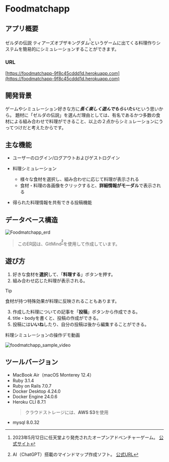 # Foodmatchapp

## アプリ概要

ゼルダの伝説 ティアーズオブザキングダム<sup>[^1]</sup>というゲームに出てくる料理作りシステムを簡易的にシミュレーションすることができます。

### URL
[https://foodmatchapp-9f8c45cddd1d.herokuapp.com](https://foodmatchapp-9f8c45cddd1d.herokuapp.com)

## 開発背景

ゲームやシミュレーション好きな方に***長く楽しく遊んでもらいたい***という思いから。
題材に「ゼルダの伝説」を選んだ理由としては、有名であるかつ多数の食材による組み合わせで料理ができること、以上の２点からシミュレーションにうってつけだと考えたからです。

## 主な機能

- ユーザーのログイン/ログアウトおよびゲストログイン

- 料理シミュレーション
  - 様々な食材を選択し、組み合わせに応じて料理が表示される
  - 食材・料理の各画像をクリックすると、**詳細情報がモーダル**で表示される

- 得られた料理情報を共有できる投稿機能

## データベース構造

![Foodmatchapp_erd](https://github.com/Takeru-doroid/foodmatchapp/assets/108878703/c81bef6b-6ff5-4b09-951a-a927bb64ce9c)
> このER図は、GitMind<sup>[^2]</sup>を使用して作成しています。

## 遊び方

1. 好きな食材を**選択**して、「**料理する**」ボタンを押す。
2. 組み合わせ応じた料理が表示される。
> [!TIP]
> 食材が持つ特殊効果が料理に反映されることもあります。
3. 作成した料理についての記事を「**投稿**」ボタンから作成できる。
4. title・bodyを書くと、投稿の作成ができる。
5. 投稿には**いいね**したり、自分の投稿は後から編集することができる。

料理シミュレーションの操作デモ動画

![foodmatchapp_sample_video](https://github.com/Takeru-doroid/foodmatchapp/assets/108878703/a8e755d9-2b5b-4731-a595-4f43e00e8ade)

## ツールバージョン

+ MacBook Air（macOS Monterey 12.4）
+ Ruby 3.1.4
+ Ruby on Rails 7.0.7
+ Docker Desktop 4.24.0
+ Docker Engine 24.0.6
+ Heroku CLI 8.7.1
  > クラウドストレージには、**AWS S3**を使用
+ mysql 8.0.32

[^1]: 2023年5月12日に任天堂より発売されたオープンアドベンチャーゲーム。 [公式サイト](https://www.nintendo.co.jp/zelda/totk/index.html)
[^2]: AI（ChatGPT）搭載のマインドマップ作成ソフト。 [公式URL](https://gitmind.com/jp/)
